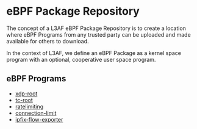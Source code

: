 # eBPF Package Repository

The concept of a L3AF eBPF Package Repository is to create a location where eBPF Programs from any trusted party can be uploaded and made available for others to download.

In the context of L3AF, we define an eBPF Package as a kernel space program with an optional, cooperative user space program.

## eBPF Programs

- [xdp-root](https://github.com/l3af-project/eBPF-Package-Repository/tree/main/xdp-root/)
- [tc-root](https://github.com/l3af-project/eBPF-Package-Repository/tree/main/tc-root/)
- [ratelimiting](https://github.com/l3af-project/eBPF-Package-Repository/tree/main/ratelimiting)
- [connection-limit](https://github.com/l3af-project/eBPF-Package-Repository/tree/main/connection-limit)
- [ipfix-flow-exporter](https://github.com/l3af-project/eBPF-Package-Repository/tree/main/ipfix-flow-exporter)

